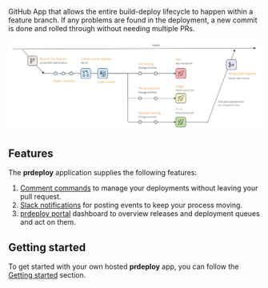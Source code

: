 GitHub App that allows the entire build-deploy lifecycle to happen within a feature branch.  If any problems are found in the deployment, a new commit is done and rolled through without needing multiple PRs.

![Feature Branch Deployments](./assets/images/feature-branch-deployments.jpg)

## Features

The **prdeploy** application supplies the following features:

1. [Comment commands](comment-commands.md) to manage your deployments without leaving your pull request.
2. [Slack notifications](slack-notifications.md) for posting events to keep your process moving.
3. [prdeploy portal](prdeploy-portal.md) dashboard to overview releases and deployment queues and act on them.

## Getting started

To get started with your own hosted **prdeploy** app, you can follow the [Getting started](getting-started/overview.md) section.
